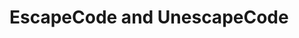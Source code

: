 # EscapeCode and UnescapeCode

<include repo_url="https://github.com/foliant-docs/foliantcontrib.escapecode.git" path="README.md" sethead="2" nohead="true"></include>